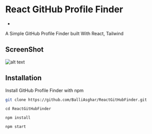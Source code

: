 # React GitHub Profile Finder
-
A Simple GitHub Profile Finder built With React, Tailwind

## ScreenShot

![alt text](https://i.ibb.co/gtjzQkm/Screenshot-2021-11-15-at-12-00-15-am.png)

## Installation

Install GitHub Profile Finder with npm

```bash
git clone https://github.com/BalliAsghar/ReactGitHubFinder.git
```

```
cd ReactGitHubFinder
```

```
npm install
```

```
npm start
```

